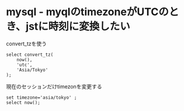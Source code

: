 # mysql -  myqlのtimezoneがUTCのとき、jstに時刻に変換したい

convert_tzを使う

```mysql
select convert_tz(
	now(), 
    'utc',
    'Asia/Tokyo'
); 
```

現在のセッションだけtimezonを変更する


```mysql
set timezone='asia/tokyo' ;
select now();
```

